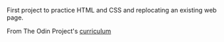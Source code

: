 First project to practice HTML and CSS and replocating an existing web page.

From The Odin Project's [curriculum](http://www.theodinproject.com/courses/web-development-101/lessons/html-css)